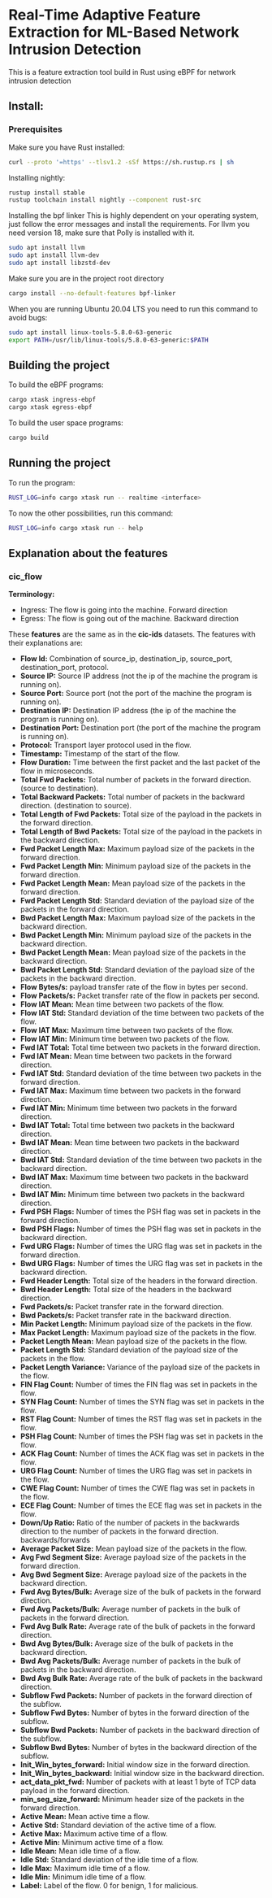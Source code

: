 # Real-Time Adaptive Feature Extraction for ML-Based Network Intrusion Detection

This is a feature extraction tool build in Rust using eBPF for network intrusion detection

## Install:

### Prerequisites

Make sure you have Rust installed:

```bash
curl --proto '=https' --tlsv1.2 -sSf https://sh.rustup.rs | sh
```

Installing nightly:

```bash
rustup install stable
rustup toolchain install nightly --component rust-src
```

Installing the bpf linker
This is highly dependent on your operating system, just follow the error messages and install the requirements. For llvm you need version 18, make sure that Polly is installed with it.

```bash
sudo apt install llvm
sudo apt install llvm-dev
sudo apt install libzstd-dev
```

Make sure you are in the project root directory
```bash
cargo install --no-default-features bpf-linker
```

When you are running Ubuntu 20.04 LTS you need to run this command to avoid bugs:

```bash
sudo apt install linux-tools-5.8.0-63-generic
export PATH=/usr/lib/linux-tools/5.8.0-63-generic:$PATH
```

## Building the project

To build the eBPF programs:

```bash
cargo xtask ingress-ebpf
cargo xtask egress-ebpf
```

To build the user space programs:

```bash
cargo build
```

## Running the project

To run the program:

```bash
RUST_LOG=info cargo xtask run -- realtime <interface>
```

To now the other possibilities, run this command:

```bash
RUST_LOG=info cargo xtask run -- help
```
## Explanation about the features

### cic_flow

**Terminology:**
- Ingress: The flow is going into the machine. Forward direction
- Egress: The flow is going out of the machine. Backward direction

These **features** are the same as in the **cic-ids** datasets. The features with their explanations are:
- **Flow Id:** Combination of source_ip, destination_ip, source_port, destination_port, protocol.
- **Source IP:** Source IP address (not the ip of the machine the program is running on).
- **Source Port:** Source port (not the port of the machine the program is running on).
- **Destination IP:** Destination IP address (the ip of the machine the program is running on).
- **Destination Port:** Destination port (the port of the machine the program is running on).
- **Protocol:** Transport layer protocol used in the flow.
- **Timestamp:** Timestamp of the start of the flow.
- **Flow Duration:** Time between the first packet and the last packet of the flow in microseconds.
- **Total Fwd Packets:** Total number of packets in the forward direction. (source to destination).
- **Total Backward Packets:** Total number of packets in the backward direction. (destination to source).
- **Total Length of Fwd Packets:** Total size of the payload in the packets in the forward direction.
- **Total Length of Bwd Packets:** Total size of the payload in the packets in the backward direction.
- **Fwd Packet Length Max:** Maximum payload size of the packets in the forward direction. 
- **Fwd Packet Length Min:** Minimum payload size of the packets in the forward direction. 
- **Fwd Packet Length Mean:** Mean payload size of the packets in the forward direction. 
- **Fwd Packet Length Std:** Standard deviation of the payload size of the packets in the forward direction.
- **Bwd Packet Length Max:** Maximum payload size of the packets in the backward direction.
- **Bwd Packet Length Min:** Minimum payload size of the packets in the backward direction.
- **Bwd Packet Length Mean:** Mean payload size of the packets in the backward direction. 
- **Bwd Packet Length Std:** Standard deviation of the payload size of the packets in the backward direction.
- **Flow Bytes/s:** payload transfer rate of the flow in bytes per second.
- **Flow Packets/s:** Packet transfer rate of the flow in packets per second.
- **Flow IAT Mean:** Mean time between two packets of the flow.
- **Flow IAT Std:** Standard deviation of the time between two packets of the flow.
- **Flow IAT Max:** Maximum time between two packets of the flow.
- **Flow IAT Min:** Minimum time between two packets of the flow.
- **Fwd IAT Total:** Total time between two packets in the forward direction.
- **Fwd IAT Mean:** Mean time between two packets in the forward direction.
- **Fwd IAT Std:** Standard deviation of the time between two packets in the forward direction.
- **Fwd IAT Max:** Maximum time between two packets in the forward direction.
- **Fwd IAT Min:** Minimum time between two packets in the forward direction.
- **Bwd IAT Total:** Total time between two packets in the backward direction.
- **Bwd IAT Mean:** Mean time between two packets in the backward direction.
- **Bwd IAT Std:** Standard deviation of the time between two packets in the backward direction.
- **Bwd IAT Max:** Maximum time between two packets in the backward direction.
- **Bwd IAT Min:** Minimum time between two packets in the backward direction.
- **Fwd PSH Flags:** Number of times the PSH flag was set in packets in the forward direction.
- **Bwd PSH Flags:** Number of times the PSH flag was set in packets in the backward direction.
- **Fwd URG Flags:** Number of times the URG flag was set in packets in the forward direction.
- **Bwd URG Flags:** Number of times the URG flag was set in packets in the backward direction.
- **Fwd Header Length:** Total size of the headers in the forward direction.
- **Bwd Header Length:** Total size of the headers in the backward direction.
- **Fwd Packets/s:** Packet transfer rate in the forward direction.
- **Bwd Packets/s:** Packet transfer rate in the backward direction.
- **Min Packet Length:** Minimum payload size of the packets in the flow.
- **Max Packet Length:** Maximum payload size of the packets in the flow.
- **Packet Length Mean:** Mean payload size of the packets in the flow.
- **Packet Length Std:** Standard deviation of the payload size of the packets in the flow.
- **Packet Length Variance:** Variance of the payload size of the packets in the flow.
- **FIN Flag Count:** Number of times the FIN flag was set in packets in the flow.
- **SYN Flag Count:** Number of times the SYN flag was set in packets in the flow.
- **RST Flag Count:** Number of times the RST flag was set in packets in the flow.
- **PSH Flag Count:** Number of times the PSH flag was set in packets in the flow.
- **ACK Flag Count:** Number of times the ACK flag was set in packets in the flow.
- **URG Flag Count:** Number of times the URG flag was set in packets in the flow.
- **CWE Flag Count:** Number of times the CWE flag was set in packets in the flow.
- **ECE Flag Count:** Number of times the ECE flag was set in packets in the flow.
- **Down/Up Ratio:** Ratio of the number of packets in the backwards direction to the number of packets in the forward direction. backwards/forwards
- **Average Packet Size:** Mean payload size of the packets in the flow.
- **Avg Fwd Segment Size:** Average payload size of the packets in the forward direction.
- **Avg Bwd Segment Size:** Average payload size of the packets in the backward direction.
- **Fwd Avg Bytes/Bulk:** Average size of the bulk of packets in the forward direction.
- **Fwd Avg Packets/Bulk:** Average number of packets in the bulk of packets in the forward direction.
- **Fwd Avg Bulk Rate:** Average rate of the bulk of packets in the forward direction.
- **Bwd Avg Bytes/Bulk:** Average size of the bulk of packets in the backward direction.
- **Bwd Avg Packets/Bulk:** Average number of packets in the bulk of packets in the backward direction.
- **Bwd Avg Bulk Rate:** Average rate of the bulk of packets in the backward direction.
- **Subflow Fwd Packets:** Number of packets in the forward direction of the subflow.
- **Subflow Fwd Bytes:** Number of bytes in the forward direction of the subflow.
- **Subflow Bwd Packets:** Number of packets in the backward direction of the subflow.
- **Subflow Bwd Bytes:** Number of bytes in the backward direction of the subflow.
- **Init_Win_bytes_forward:** Initial window size in the forward direction.
- **Init_Win_bytes_backward:** Initial window size in the backward direction.
- **act_data_pkt_fwd:** Number of packets with at least 1 byte of TCP data payload in the forward direction.
- **min_seg_size_forward:** Minimum header size of the packets in the forward direction.
- **Active Mean:** Mean active time a flow.
- **Active Std:** Standard deviation of the active time of a flow.
- **Active Max:** Maximum active time of a flow.
- **Active Min:** Minimum active time of a flow.
- **Idle Mean:** Mean idle time of a flow.
- **Idle Std:** Standard deviation of the idle time of a flow.
- **Idle Max:** Maximum idle time of a flow.
- **Idle Min:** Minimum idle time of a flow.
- **Label:** Label of the flow. 0 for benign, 1 for malicious.